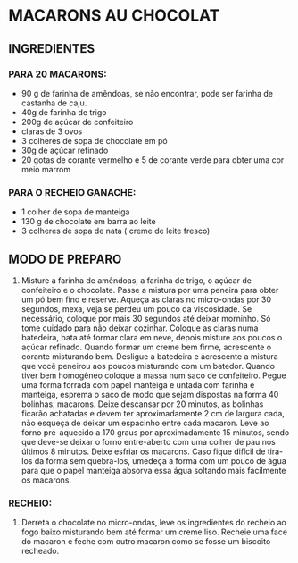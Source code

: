 # MACARONS AU CHOCOLAT

## INGREDIENTES



### PARA 20 MACARONS:

- 90 g de farinha de amêndoas, se não encontrar, pode ser farinha de castanha de caju.
- 40g de farinha de trigo
- 200g de açúcar de confeiteiro
- claras de 3 ovos
- 3 colheres de sopa de chocolate em pó
- 30g de açúcar refinado
- 20 gotas de corante vermelho e 5 de corante verde para obter uma cor meio marrom

### PARA O RECHEIO GANACHE:

- 1 colher de sopa de manteiga
- 130 g de chocolate em barra ao leite
- 3 colheres de sopa de nata ( creme de leite fresco)

## MODO DE PREPARO

1. Misture a farinha de amêndoas, a farinha de trigo, o açúcar de confeiteiro e o chocolate. Passe a mistura por uma peneira para obter um pó bem fino e reserve. Aqueça as claras no micro-ondas por 30 segundos, mexa, veja se perdeu um pouco da viscosidade. Se necessário, coloque por mais 30 segundos até deixar morninho. Só tome cuidado para não deixar cozinhar. Coloque as claras numa batedeira, bata até formar clara em neve, depois misture aos poucos o açúcar refinado. Quando formar um creme bem firme, acrescente o corante misturando bem. Desligue a batedeira e acrescente a mistura que você peneirou aos poucos misturando com um batedor. Quando tiver bem homogêneo coloque a massa num saco de confeiteiro. Pegue uma forma forrada com papel manteiga e untada com farinha e manteiga, esprema o saco de modo que sejam dispostas na forma 40 bolinhas, macarons. Deixe descansar por 20 minutos, as bolinhas ficarão achatadas e devem ter aproximadamente 2 cm de largura cada, não esqueça de deixar um espacinho entre cada macaron. Leve ao forno pré-aquecido a 170 graus por aproximadamente 15 minutos, sendo que deve-se deixar o forno entre-aberto com uma colher de pau nos últimos 8 minutos. Deixe esfriar os macarons. Caso fique difícil de tira-los da forma sem quebra-los, umedeça a forma com um pouco de água para que o papel manteiga absorva essa água soltando mais facilmente os macarons.

### RECHEIO:

1. Derreta o chocolate no micro-ondas, leve os ingredientes do recheio ao fogo baixo misturando bem até formar um creme liso. Recheie uma face do macaron e feche com outro macaron como se fosse um biscoito recheado.